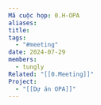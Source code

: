 ```yaml
---
Mã cuộc họp: 0.H-OPA
aliases: 
title: 
tags:
  - "#meeting"
date: 2024-07-29
members:
  - tungly
Related: "[[0.Meeting]]"
Project:
  - "[[Dự án OPA]]"
---
```

